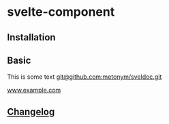 # svelte-component

## Installation

## Basic

This is some text [git@github.com:metonym/sveldoc.git](git@github.com:metonym/sveldoc.git)

www.example.com

<!-- example-start examples/Basic.svelte -->
<!-- example-end examples/Basic.svelte -->

## [Changelog](./CHANGELOG.md)
